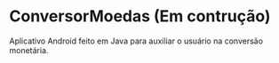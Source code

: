 # ConversorMoedas (Em contrução)
Aplicativo Android feito em Java para auxiliar o usuário na conversão monetária.
